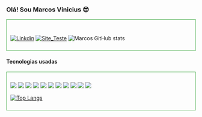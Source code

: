 ### Olá! Sou Marcos Vinicius 😎
<div style="display: inline_block; border: 1px solid #4CAF50; padding: 10px;"><br/>

[![Linkdin](https://img.shields.io/badge/LinkedIn-0077B5?style=for-the-badge&logo=linkedin&logoColor=white)](https://www.linkedin.com/in/marcos-vinicius-silva-oliveira/)
[![Site_Teste](https://img.shields.io/website-up-down-green-red/http/monip.org.svg)](http://nebulosa.tk/)
![Marcos GitHub stats](https://github-readme-stats.vercel.app/api?username=mvinicius21rj&show_icons=true&theme=cobalt)
</div>

#### Tecnologias usadas

<div style="display: inline_block; border: 1px solid #4CAF50;padding: 10px;"><br/>

<img src="https://img.shields.io/badge/HTML-239120?style=for-the-badge&logo=html5&logoColor=white" />
<img src="https://img.shields.io/badge/JavaScript-F7DF1E?style=for-the-badge&logo=javascript&logoColor=black" />
<img src="https://img.shields.io/badge/CSS-239120?&style=for-the-badge&logo=css3&logoColor=white" />
<img src="https://img.shields.io/badge/Node.js-43853D?style=for-the-badge&logo=node.js&logoColor=white" />
<img src="https://img.shields.io/badge/Material--UI-0081CB?style=for-the-badge&logo=material-ui&logoColor=white" />
<img src="https://img.shields.io/badge/AngularJS-E23237?style=for-the-badge&logo=angularjs&logoColor=white" />
<img src="https://img.shields.io/badge/Linux-FCC624?style=for-the-badge&logo=linux&logoColor=black" />
<img src="https://img.shields.io/badge/Bootstrap-563D7C?style=for-the-badge&logo=bootstrap&logoColor=white" />
<img src="https://img.shields.io/badge/React-20232A?style=for-the-badge&logo=react&logoColor=61DAFB" />
<img src="https://img.shields.io/badge/MongoDB-4EA94B?style=for-the-badge&logo=mongodb&logoColor=white" />
<img src="https://img.shields.io/badge/PostgreSQL-316192?style=for-the-badge&logo=postgresql&logoColor=white" />

[![Top Langs](https://github-readme-stats.vercel.app/api/top-langs/?username=mvinicius21rj&langs_count=8)](https://github.com/Mvinicius21rj)

</div>


